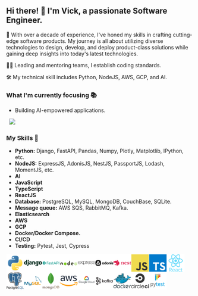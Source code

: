 ## Hi there! 👋 I'm Vick, a passionate Software Engineer.

🚀 With over a decade of experience, I've honed my skills in crafting cutting-edge software products. My journey is all about utilizing diverse technologies to design, develop, and deploy product-class solutions while gaining deep insights into today's latest technologies.

👨‍🏭 Leading and mentoring teams, I establish coding standards.

🛠️ My technical skill includes Python, NodeJS, AWS, GCP, and AI.

### What I'm currently focusing 📚

- Building AI-empowered applications.

<a href="https://git.io/streak-stats"><img src="http://github-readme-streak-stats.herokuapp.com?user=VickCG&theme=highcontrast&hide_border=true" width="350" style="margin-left: 8px;"/></a>

### My Skills 📜

- **Python:** Django, FastAPI, Pandas, Numpy, Plotly, Matplotlib, IPython, etc.
- **NodeJS:** ExpressJS, AdonisJS, NestJS, PassportJS, Lodash, MomentJS, etc.
- **AI**
- **JavaScript**
- **TypeScript**
- **ReactJS**
- **Database:** PostgreSQL, MySQL, MongoDB, CouchBase, SQLite.
- **Message queue:** AWS SQS, RabbitMQ, Kafka.
- **Elasticsearch**
- **AWS**
- **GCP**
- **Docker/Docker Compose.**
- **CI/CD**
- **Testing:** Pytest, Jest, Cypress

<img align="left" alt="Python" width="48px" src="https://github.com/devicons/devicon/blob/v2.15.1/icons/python/python-original.svg" />
<img align="left" alt="Django" width="48px" src="https://github.com/devicons/devicon/blob/v2.15.1/icons/django/django-plain-wordmark.svg"/>
<img align="left" alt="FastAPI" width="48px" src="https://github.com/devicons/devicon/blob/v2.15.1/icons/fastapi/fastapi-original-wordmark.svg"/>
<img align="left" alt="NodeJS" width="48px" src="https://github.com/devicons/devicon/blob/v2.15.1/icons/nodejs/nodejs-original-wordmark.svg" />
<img align="left" alt="Express" width="48px" src="https://github.com/devicons/devicon/blob/v2.15.1/icons/express/express-original-wordmark.svg"/>
<img align="left" alt="Adonis" width="48px" src="https://github.com/devicons/devicon/blob/v2.15.1/icons/adonisjs/adonisjs-original-wordmark.svg"/>
<img align="left" alt="NestJS" width="48px" src="https://github.com/devicons/devicon/blob/v2.15.1/icons/nestjs/nestjs-plain-wordmark.svg"/>
<img align="left" alt="Javascript" width="48px" src="https://github.com/devicons/devicon/blob/v2.15.1/icons/javascript/javascript-original.svg"/>
<img align="left" alt="Typescript" width="48px" src="https://github.com/devicons/devicon/blob/v2.15.1/icons/typescript/typescript-original.svg"/>
<img align="left" alt="ReactJS" width="48px" src="https://github.com/devicons/devicon/blob/v2.15.1/icons/react/react-original-wordmark.svg"/>
<img align="left" alt="Postgres" width="48px" src="https://github.com/devicons/devicon/blob/v2.15.1/icons/postgresql/postgresql-original-wordmark.svg"/>
<img align="left" alt="MySQL" width="48px" src="https://github.com/devicons/devicon/blob/v2.15.1/icons/mysql/mysql-original-wordmark.svg"/>
<img align="left" alt="MongoDB" width="48px" src="https://github.com/devicons/devicon/blob/v2.15.1/icons/mongodb/mongodb-original-wordmark.svg"/>
<img align="left" alt="AWS" width="48px" src="https://github.com/devicons/devicon/blob/v2.15.1/icons/amazonwebservices/amazonwebservices-original-wordmark.svg"/>
<img align="left" alt="GCP" width="48px" src="https://github.com/devicons/devicon/blob/v2.15.1/icons/googlecloud/googlecloud-original-wordmark.svg"/>
<img align="left" alt="Kafka" width="48px" src="https://github.com/devicons/devicon/blob/v2.15.1/icons/apachekafka/apachekafka-original-wordmark.svg"/>
<img align="left" alt="Docker" width="48px" src="https://github.com/devicons/devicon/blob/v2.15.1/icons/docker/docker-original-wordmark.svg"/>
<img align="left" alt="CICD" width="48px" src="https://github.com/devicons/devicon/blob/v2.15.1/icons/circleci/circleci-plain-wordmark.svg"/>
<img align="left" alt="Pytest" width="48px" src="https://github.com/devicons/devicon/blob/v2.15.1/icons/pytest/pytest-original-wordmark.svg"/>

